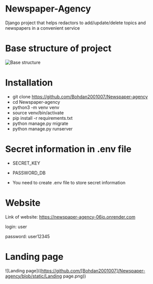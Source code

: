 # Newspaper-Agency
Django project that helps redactors to add/update/delete topics and newspapers in a convenient service
# Base structure of project 
![Base structure]((https://github.com/[Bohdan2001007]/static/drawio.png))
# Installation
- git clone https://github.com/Bohdan2001007/Newspaper-agency
- cd Newspaper-agency
- python3 -m venv venv
- source venv/bin/activate
- pip install -r requirements.txt
- python manage.py migrate
- python manage.py runserver

# Secret information in .env file

- SECRET_KEY

- PASSWORD_DB

- You need to create .env file to store secret information

# Website

Link of website: https://newspaper-agency-06io.onrender.com

login: user

password: user12345

# Landing page

![Landing page]((https://github.com/[Bohdan2001007]/Newspaper-agency/blob/static/Landing page.png))

